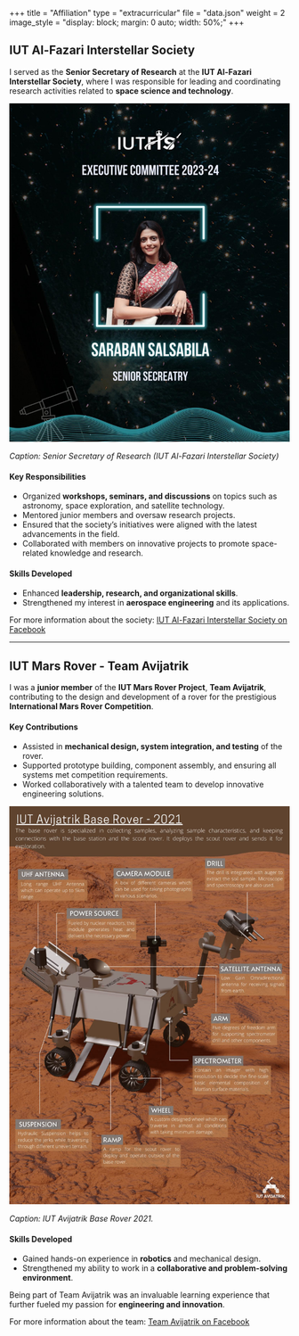 +++
title = "Affiliation"
type = "extracurricular"
file = "data.json"
weight = 2
image_style = "display: block; margin: 0 auto; width: 50%;"
+++

## IUT Al-Fazari Interstellar Society

I served as the **Senior Secretary of Research** at the **IUT Al-Fazari Interstellar Society**, where I was responsible for leading and coordinating research activities related to **space science and technology**.

![extra curricular](/images/affiliation_2.JPG)

*Caption: Senior Secretary of Research (IUT Al-Fazari Interstellar Society)*

#### Key Responsibilities
- Organized **workshops, seminars, and discussions** on topics such as astronomy, space exploration, and satellite technology.
- Mentored junior members and oversaw research projects.
- Ensured that the society’s initiatives were aligned with the latest advancements in the field.
- Collaborated with members on innovative projects to promote space-related knowledge and research.

#### Skills Developed
- Enhanced **leadership, research, and organizational skills**.
- Strengthened my interest in **aerospace engineering** and its applications.

For more information about the society: [IUT Al-Fazari Interstellar Society on Facebook](https://www.facebook.com/IUTFIS)

---

## IUT Mars Rover - Team Avijatrik

I was a **junior member** of the **IUT Mars Rover Project**, **Team Avijatrik**, contributing to the design and development of a rover for the prestigious **International Mars Rover Competition**.

#### Key Contributions
- Assisted in **mechanical design, system integration, and testing** of the rover.
- Supported prototype building, component assembly, and ensuring all systems met competition requirements.
- Worked collaboratively with a talented team to develop innovative engineering solutions.

![extra curricular](/images/affiliation_1.JPG)

*Caption: IUT Avijatrik Base Rover 2021.*

#### Skills Developed
- Gained hands-on experience in **robotics** and mechanical design.
- Strengthened my ability to work in a **collaborative and problem-solving environment**.

Being part of Team Avijatrik was an invaluable learning experience that further fueled my passion for **engineering and innovation**.

For more information about the team: [Team Avijatrik on Facebook](https://www.facebook.com/iutavijatrik)
